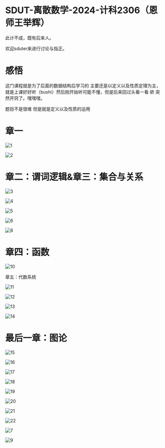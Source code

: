 # SDUT-离散数学-2024-计科2306（恩师王举辉）

此计不成，既有后来人。

欢迎sduter来进行讨论与指正。

# 感悟

这门课程就是为了后面的数据结构后学习的 主要还是以定义以及性质定理为主， 就是上课好好听（bushi）然后刚开始听可能不懂，但是后来回过头看一看 欸 突然开窍了。嘿嘿嘿。

题目不是很难 但是就是定义以及性质的运用

# 章一

![1](C:\Users\33882\Desktop\离散数学\1.jpg)

![2](C:\Users\33882\Desktop\离散数学\2.jpg)

# 章二：谓词逻辑&章三：集合与关系

![3](C:\Users\33882\Desktop\离散数学\3.jpg)

![4](C:\Users\33882\Desktop\离散数学\4.jpg)

![5](C:\Users\33882\Desktop\离散数学\5.jpg)

![6](C:\Users\33882\Desktop\离散数学\6.jpg)

![8](C:\Users\33882\Desktop\离散数学\8.jpg)

# 章四：函数

![10](C:\Users\33882\Desktop\离散数学\10.jpg)

章五：代数系统

![11](C:\Users\33882\Desktop\离散数学\11.jpg)

![12](C:\Users\33882\Desktop\离散数学\12.jpg)



![13](C:\Users\33882\Desktop\离散数学\13.jpg)

![14](C:\Users\33882\Desktop\离散数学\14.jpg)

# 最后一章：图论

![15](C:\Users\33882\Desktop\离散数学\15.jpg)

![16](C:\Users\33882\Desktop\离散数学\16.jpg)

![17](C:\Users\33882\Desktop\离散数学\17.jpg)

![18](C:\Users\33882\Desktop\离散数学\18.jpg)

![19](C:\Users\33882\Desktop\离散数学\19.jpg)

![20](C:\Users\33882\Desktop\离散数学\20.jpg)

![21](C:\Users\33882\Desktop\离散数学\21.jpg)

![22](C:\Users\33882\Desktop\离散数学\22.jpg)

![7](C:\Users\33882\Desktop\离散数学\7.jpg)

![9](C:\Users\33882\Desktop\离散数学\9.jpg)